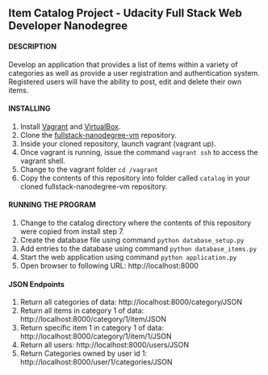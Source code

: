 ## Item Catalog Project - Udacity Full Stack Web Developer Nanodegree


#### DESCRIPTION

Develop an application that provides a list of items within a variety of categories as well as provide a user registration and authentication system. Registered users will have the ability to post, edit and delete their own items.


#### INSTALLING

  1. Install [Vagrant](https://www.vagrantup.com/) and [VirtualBox](https://www.virtualbox.org/).
  2. Clone the [fullstack-nanodegree-vm](https://github.com/udacity/fullstack-nanodegree-vm) repository.
  3. Inside your cloned repository, launch vagrant (vagrant up).
  4. Once vagrant is running, issue the command `vagrant ssh` to access the vagrant shell.
  5. Change to the vagrant folder `cd /vagrant`
  6. Copy the contents of this repository into folder called `catalog` in your cloned fullstack-nanodegree-vm repository.


#### RUNNING THE PROGRAM

  1. Change to the catalog directory where the contents of this repository were copied from install step 7.
  2. Create the database file using command `python database_setup.py`
  3. Add entries to the database using command `python database_items.py`
  4. Start the web application using command `python application.py`
  5. Open browser to following URL:  http://localhost:8000


#### JSON Endpoints

  1. Return all categories of data:
      http://localhost:8000/category/JSON
  2. Return all items in category 1 of data:
      http://localhost:8000/category/1/item/JSON
  3. Return specific item 1 in category 1 of data:
      http://localhost:8000/category/1/item/1/JSON
  4. Return all users:
      http://localhost:8000/users/JSON
  5. Return Categories owned by user id 1:
      http://localhost:8000/user/1/categories/JSON

